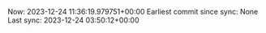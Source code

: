 Now: 2023-12-24 11:36:19.979751+00:00 Earliest commit since sync: None Last sync: 2023-12-24 03:50:12+00:00
